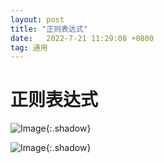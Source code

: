 ```yaml
---
layout: post
title: "正则表达式"
date:   2022-7-21 11:29:08 +0800
tag: 通用 
---
```


# 正则表达式

![Image](https://xusenfeng.github.io/myimages/12.jpg){:.shadow}

![Image](https://xusenfeng.github.io/myimages/11.jpg){:.shadow}